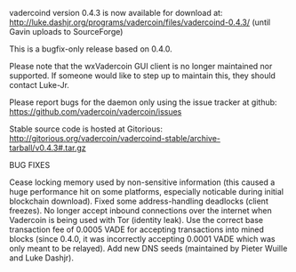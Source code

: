 vadercoind version 0.4.3 is now available for download at:
http://luke.dashjr.org/programs/vadercoin/files/vadercoind-0.4.3/ (until Gavin uploads to SourceForge)

This is a bugfix-only release based on 0.4.0.

Please note that the wxVadercoin GUI client is no longer maintained nor supported. If someone would like to step up to maintain this, they should contact Luke-Jr.

Please report bugs for the daemon only using the issue tracker at github:
https://github.com/vadercoin/vadercoin/issues

Stable source code is hosted at Gitorious:
http://gitorious.org/vadercoin/vadercoind-stable/archive-tarball/v0.4.3#.tar.gz

BUG FIXES

Cease locking memory used by non-sensitive information (this caused a huge performance hit on some platforms, especially noticable during initial blockchain download).
Fixed some address-handling deadlocks (client freezes).
No longer accept inbound connections over the internet when Vadercoin is being used with Tor (identity leak).
Use the correct base transaction fee of 0.0005 VADE for accepting transactions into mined blocks (since 0.4.0, it was incorrectly accepting 0.0001 VADE which was only meant to be relayed).
Add new DNS seeds (maintained by Pieter Wuille and Luke Dashjr).

